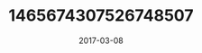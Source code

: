 ---
title: "1465674307526748507"
image: "2017-03-08 14.00.14 1465674307526748507_46248401"
date: "2017-03-08"
type: "photo"
---